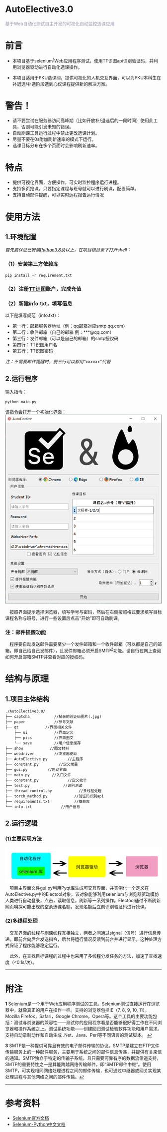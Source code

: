 # AutoElective3.0

<font color=#999AAA >基于Web自动化测试自主开发的可视化自动监控选课应用
</font>

 

# 前言

* 本项目基于selenium<sup id="a1">[1](#f1)</sup>Web应用程序测试，使用TT识图api识别验证码，并利用浏览器驱动进行自动化选课操作。

* 本项目适用于PKU选课网，提供可视化的人机交互界面，可以为PKU本科生在补退选/补选阶段选到心仪课程提供新的解决方案。


# **警告！**

* 请不要尝试在服务器访问高峰期（比如开放补/退选后的一段时间）使用此工具，否则可能引发未知的错误。
* 自动刷课工具运行过程中禁止更改选课计划。
* 尽量不要在0s附加刷新速率的模式下运行。
* 选课目标分布在多个页面时会影响刷新速率。


# 特点
* 提供可视化界面，方便操作，可实时监控程序运行进程。
* 支持多页抢课，只要指定课程与班号就可以进行刷课，配置简单。
* 支持自动邮件提醒，可以实时远程报告运行情况


# 使用方法

## 1.环境配置
*首先要保证已安装[Python3.8](https://www.python.org/)及以上，在项目根目录下打开shell：*

### （1）安装第三方依赖库
```
pip install -r requirement.txt
```

### （2）注册[TT识图](http://www.ttshitu.com/)账户，完成充值
### （2）新建info.txt，填写信息
以下是填写规范（info.txt）：
* 第一行：邮箱服务器地址（例：qq邮箱对应smtp.qq.com）
* 第二行：收件邮箱（自己的邮箱 例：***@qq.com）
* 第三行：发件邮箱（可以是自己的邮箱）的smtp授权码
* 第四行：TT识图用户名
* 第五行：TT识图密码


*注：不需要邮件提醒时，前三行可以都用“xxxxxx”代替*


## 2.运行程序
输入指令：
```
python main.py
```
该指令会打开一个初始化界面：
![img](./show/gui.png)

&emsp;按照界面提示选择浏览器，填写学号与密码，然后在右侧按照格式要求填写目标课程名称与班号，进行一些设置后点击“开始”即可自动刷课。

### 注：邮件提醒功能
&emsp;程序要自动发送邮件需要至少一个发件邮箱和一个收件邮箱（可以都是自己的邮箱，即自己给自己发邮件），且发件邮箱必须开启SMTP<sup id="a2">[2](#f2)</sup>功能。请自行在网上查阅如何开启邮箱SMTP并查看对应的授权码。

# 结构与原理
## 1.项目主体结构
```
./AutoElective3.0/
├── captcha           //捕获的验证码图片(.jpg)
├── paper             //参考文献
├── qt            //界面相关文件
    ├── ui            //界面定义
    ├── pics          //界面图文
    └── save          //用户信息缓存
├── show            //图文材料
├── webdriver         //浏览器驱动
├── AutoElective.py         //主程序
├── constant.py         //定义常量
├── gui.py         //启动界面
├── main.py          //入口文件
├── constant.py             //定义枚举
├── test.py               //识别测试
├── thread_control.py            //多线程处理
├── torch_method.py            //验证码识别api
├── requirements.txt           //依赖库
└── info.txt             //用户信息

```

## 2.运行逻辑

### (1)主要实现方法
![img](./show/structrue.png)
&emsp;项目主界面文件gui.py利用Pyqt库生成可交互界面，并实例化一个定义在AutoElective.py中的Electool对象，该对象能够利用selenium与浏览器驱动模仿人类进行自动登录，点击，读取信息，刷新等一系列操作。Electool通过不断刷新网页嗅探可能出现的空余选课名额，发现名额后立刻识别验证码进行抢课。

### (2)多线程处理
&emsp;交互界面的线程与刷课线程互相独立，两者之间通过signal（信号）进行信息传递。即前台向后台发送指令，后台将运行情况反馈到前台并进行显示。这种处理方式保证了程序能够稳定运行。

&emsp;此外，在查找目标课程的过程中也采用了多线程分发任务的方法，加速了查找速度（<0.1s/次）。






- - -
# 附注

<b id="f1">1</b> Selenium是一个用于Web应用程序测试的工具。Selenium测试直接运行在浏览器中，就像真正的用户在操作一样。支持的浏览器包括IE（7, 8, 9, 10, 11），Mozilla Firefox，Safari，Google Chrome，Opera等。这个工具的主要功能包括：测试与浏览器的兼容性——测试你的应用程序看是否能够很好得工作在不同浏览器和操作系统之上。测试系统功能——创建回归测试检验软件功能和用户需求。支持自动录制动作和自动生成 .Net、Java、Perl等不同语言的测试脚本。 [↩](#a1)


<b id="f2">3</b> SMTP是一种提供可靠且有效的电子邮件传输的协议。SMTP是建立在FTP文件传输服务上的一种邮件服务，主要用于系统之间的邮件信息传递，并提供有关来信的通知。SMTP独立于特定的传输子系统，且只需要可靠有序的数据流信道支持，SMTP的重要特性之一是其能跨越网络传输邮件，即“SMTP邮件中继”。使用SMTP，可实现相同网络处理进程之间的邮件传输，也可通过中继器或网关实现某处理进程与其他网络之间的邮件传输。[↩](#a3)




- - -
# 参考资料
* [Selenium官方文档](https://www.selenium.dev/selenium/docs/api/py/api.html)
* [Selenium-Python中文文档](https://selenium-python-zh.readthedocs.io/en/latest/)
